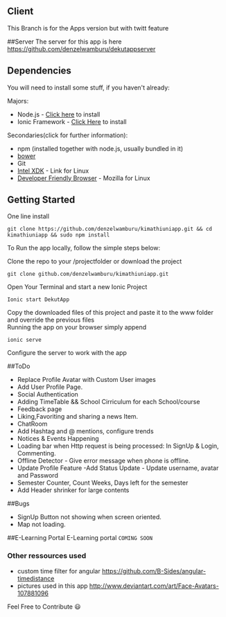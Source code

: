 ## Client

This Branch is for the Apps version but with twitt feature

##Server
The server for this app is here https://github.com/denzelwamburu/dekutappserver

## Dependencies
You will need to install some stuff, if you haven't already:

Majors:

* Node.js - [Click here](http://nodejs.org) to install
* Ionic Framework - [Click Here](http://ionicframework.com) to install

Secondaries(click for further information):

* npm (installed together with node.js, usually bundled in it)
* [bower](http://bower.io)
* Git 
* [Intel XDK](https://download.xdk.intel.com/xdk/xdk_web_linux64_master_1995.tgz) - Link for Linux
* [Developer Friendly Browser](https://download-installer.cdn.mozilla.net/pub/firefox/nightly/latest-mozilla-aurora/firefox-40.0a2.en-US.linux-x86_64.tar.bz2) - Mozilla for Linux
## Getting Started
One line install
```
git clone https://github.com/denzelwamburu/kimathiuniapp.git && cd kimathiuniapp && sudo npm install 
```

To Run the app locally, follow the simple steps below:

Clone the repo to your /projectfolder or download the project
```
git clone github.com/denzelwamburu/kimathiuniapp.git 
```
Open Your Terminal and start a new Ionic Project

```
Ionic start DekutApp
```
Copy the downloaded files of this project and paste it to the www folder and override the previous files
<br/>
Running the app on your browser simply append
```
ionic serve
```

Configure the server to work with the app

##ToDo
* Replace Profile Avatar with Custom User images
* Add User Profile Page.
* Social Authentication
* Adding TimeTable && School Cirriculum for each School/course
* Feedback page
* Liking,Favoriting and sharing a news Item.
* ChatRoom
* Add Hashtag and @ mentions, configure trends
* Notices & Events Happening
* Loading bar when Http request is being processed: In SignUp & Login, Commenting.
* Offline Detector - Give error message when phone is offline.
* Update Profile Feature -Add Status Update -  Update username, avatar and Password
* Semester Counter, Count Weeks, Days left for the semester
* Add Header shrinker for large contents

##Bugs
* SignUp Button not showing when screen oriented.
* Map not loading.



##E-Learning Portal
E-Learning portal  ``` COMING SOON ```

### Other ressources used
- custom time filter for angular https://github.com/B-Sides/angular-timedistance
- pictures used in this app http://www.deviantart.com/art/Face-Avatars-107881096


Feel Free to Contribute :smiley: